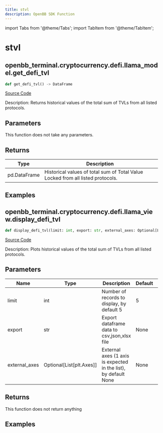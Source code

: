 ```yaml
---
title: stvl
description: OpenBB SDK Function
---
```


import Tabs from '@theme/Tabs';
import TabItem from '@theme/TabItem';

# stvl

<Tabs>
<TabItem value="model" label="Model" default>

## openbb_terminal.cryptocurrency.defi.llama_model.get_defi_tvl

```python title='openbb_terminal/cryptocurrency/defi/llama_model.py'
def get_defi_tvl() -> DataFrame
```
[Source Code](https://github.com/OpenBB-finance/OpenBBTerminal/tree/main/openbb_terminal/cryptocurrency/defi/llama_model.py#L170)

Description: Returns historical values of the total sum of TVLs from all listed protocols.

## Parameters

This function does not take any parameters.

## Returns

| Type | Description |
| ---- | ----------- |
| pd.DataFrame | Historical values of total sum of Total Value Locked from all listed protocols. |

## Examples



</TabItem>
<TabItem value="view" label="View">

## openbb_terminal.cryptocurrency.defi.llama_view.display_defi_tvl

```python title='openbb_terminal/cryptocurrency/defi/llama_view.py'
def display_defi_tvl(limit: int, export: str, external_axes: Optional[List[matplotlib.axes._axes.Axes]]) -> None
```
[Source Code](https://github.com/OpenBB-finance/OpenBBTerminal/tree/main/openbb_terminal/cryptocurrency/defi/llama_view.py#L188)

Description: Plots historical values of the total sum of TVLs from all listed protocols.

## Parameters

| Name | Type | Description | Default | Optional |
| ---- | ---- | ----------- | ------- | -------- |
| limit | int | Number of records to display, by default 5 | 5 | False |
| export | str | Export dataframe data to csv,json,xlsx file | None | False |
| external_axes | Optional[List[plt.Axes]] | External axes (1 axis is expected in the list), by default None | None | True |

## Returns

This function does not return anything

## Examples



</TabItem>
</Tabs>